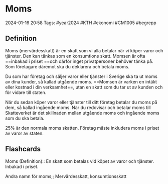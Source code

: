 # Moms

2024-01-16 20:58
Tags: #year2024 #KTH #ekonomi #CM1005 #begrepp

## Definition

Moms (mervärdesskatt) är en skatt som vi alla betalar när vi köper varor och tjänster. Den kan tänkas som en konsumtions skatt. Momsen är ofta ==inbakad i priset ==och därför inget privatpersoner behöver tänka på. Som företagare däremot ska du deklarera och betala moms.

Du som har företag och säljer varor eller tjänster i Sverige ska ta ut moms av dina kunder, så kallad utgående moms. ==Momsen är varken en intäkt eller kostnad i din verksamhet==, utan en skatt som du tar ut av kunden och för vidare till staten.

När du sedan köper varor eller tjänster till ditt företag betalar du moms på dem, så kallad ingående moms. När du redovisar och betalar moms till Skatteverket är det skillnaden mellan utgående moms och ingående moms som du ska betala.

25% är den normala moms skatten. Företag måste inkludera moms i priset av varor av staten.

## Flashcards

Moms (Definition):: En skatt som betalas vid köpet av varor och tjänster. Inbakad i priset.
<!--SR:!2024-02-05,10,272!2024-01-26,4,272-->

Andra namn för moms;; Mervärdesskatt, konsumtionsskatt
<!--SR:!2024-02-12,17,290-->
